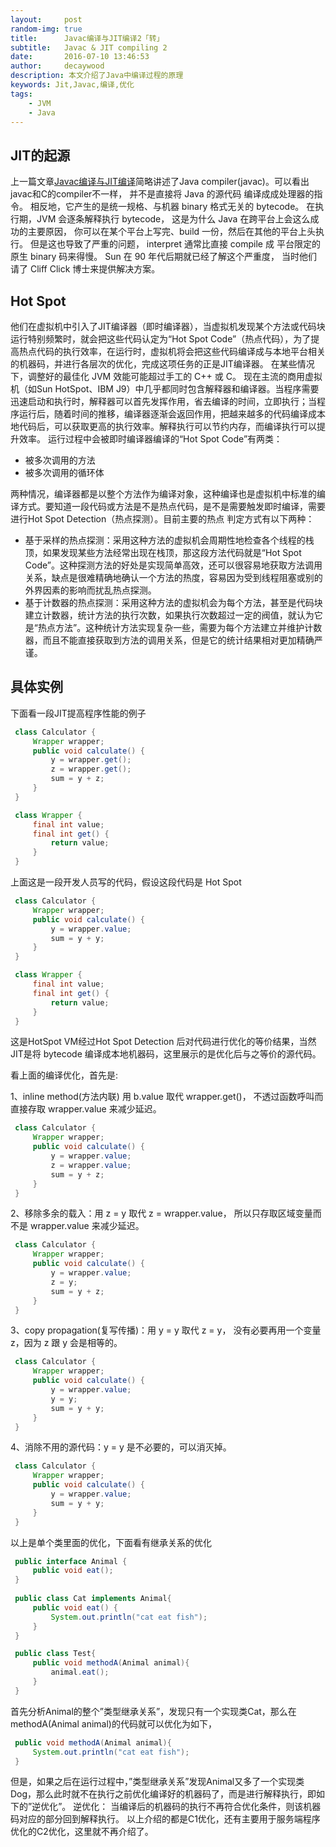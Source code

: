 ```yaml
---
layout:     post
random-img: true
title:      Javac编译与JIT编译2「转」
subtitle:   Javac & JIT compiling 2
date:       2016-07-10 13:46:53
author:     decaywood
description: 本文介绍了Java中编译过程的原理
keywords: Jit,Javac,编译,优化
tags:
    - JVM
    - Java
---
```


## JIT的起源

上一篇文章[Javac编译与JIT编译](/2016/06/10/Javac-and-JIT-compiling/)简略讲述了Java compiler(javac)。可以看出javac和C的compiler不一样， 并不是直接将 Java 的源代码 编译成成处理器的指令。 相反地，它产生的是统一规格、与机器 binary 格式无关的 bytecode。 在执行期，JVM 会逐条解释执行 bytecode， 这是为什么 Java 在跨平台上会这么成功的主要原因， 你可以在某个平台上写完、build 一份，然后在其他的平台上头执行。 但是这也导致了严重的问题， interpret 通常比直接 compile 成 平台限定的原生 binary 码来得慢。 Sun 在 90 年代后期就已经了解这个严重度， 当时他们请了 Cliff Click 博士来提供解决方案。

## Hot Spot

他们在虚拟机中引入了JIT编译器（即时编译器），当虚拟机发现某个方法或代码块运行特别频繁时，就会把这些代码认定为“Hot Spot Code”（热点代码），为了提高热点代码的执行效率，在运行时，虚拟机将会把这些代码编译成与本地平台相关的机器码，并进行各层次的优化，完成这项任务的正是JIT编译器。 在某些情况下，调整好的最佳化 JVM 效能可能超过手工的 C++ 或 C。 现在主流的商用虚拟机（如Sun HotSpot、IBM J9）中几乎都同时包含解释器和编译器。当程序需要迅速启动和执行时，解释器可以首先发挥作用，省去编译的时间，立即执行；当程序运行后，随着时间的推移，编译器逐渐会返回作用，把越来越多的代码编译成本地代码后，可以获取更高的执行效率。解释执行可以节约内存，而编译执行可以提升效率。 运行过程中会被即时编译器编译的“Hot Spot Code”有两类：

* 被多次调用的方法
* 被多次调用的循环体

两种情况，编译器都是以整个方法作为编译对象，这种编译也是虚拟机中标准的编译方式。要知道一段代码或方法是不是热点代码，是不是需要触发即时编译，需要进行Hot Spot Detection（热点探测）。目前主要的热点 判定方式有以下两种：

* 基于采样的热点探测：采用这种方法的虚拟机会周期性地检查各个线程的栈顶，如果发现某些方法经常出现在栈顶，那这段方法代码就是“Hot Spot Code”。这种探测方法的好处是实现简单高效，还可以很容易地获取方法调用关系，缺点是很难精确地确认一个方法的热度，容易因为受到线程阻塞或别的外界因素的影响而扰乱热点探测。
* 基于计数器的热点探测：采用这种方法的虚拟机会为每个方法，甚至是代码块建立计数器，统计方法的执行次数，如果执行次数超过一定的阀值，就认为它是“热点方法”。这种统计方法实现复杂一些，需要为每个方法建立并维护计数器，而且不能直接获取到方法的调用关系，但是它的统计结果相对更加精确严谨。

## 具体实例

下面看一段JIT提高程序性能的例子

```java
 class Calculator {
     Wrapper wrapper;
     public void calculate() {
         y = wrapper.get();
         z = wrapper.get();
         sum = y + z;
     }
 }

 class Wrapper {
     final int value;
     final int get() {
         return value;
     }
 }
```

上面这是一段开发人员写的代码，假设这段代码是 Hot Spot

```java
 class Calculator {
     Wrapper wrapper;
     public void calculate() {
         y = wrapper.value;
         sum = y + y;
     }
 }

 class Wrapper {
     final int value;
     final int get() {
         return value;
     }
 }
```

这是HotSpot VM经过Hot Spot Detection 后对代码进行优化的等价结果，当然JIT是将 bytecode 编译成本地机器码，这里展示的是优化后与之等价的源代码。 

看上面的编译优化，首先是:

1、inline method(方法内联) 用 b.value 取代 wrapper.get()， 不透过函数呼叫而直接存取 wrapper.value 来减少延迟。

```java
 class Calculator {
     Wrapper wrapper;
     public void calculate() {
         y = wrapper.value;
         z = wrapper.value;
         sum = y + z;
     }
 }
```

2、移除多余的载入：用 z = y 取代 z = wrapper.value， 所以只存取区域变量而不是 wrapper.value 来减少延迟。

```java
 class Calculator {
     Wrapper wrapper;
     public void calculate() {
         y = wrapper.value;
         z = y;
         sum = y + z;
     }
 }
```

3、copy propagation(复写传播)：用 y = y 取代 z = y， 没有必要再用一个变量 z，因为 z 跟 y 会是相等的。

```java
 class Calculator {
     Wrapper wrapper;
     public void calculate() {
         y = wrapper.value;
         y = y;
         sum = y + y;
     }
 }
```
4、消除不用的源代码：y = y 是不必要的，可以消灭掉。

```java
 class Calculator {
     Wrapper wrapper;
     public void calculate() {
         y = wrapper.value;
         sum = y + y;
     }
 }
```

以上是单个类里面的优化，下面看有继承关系的优化

```java
 public interface Animal {
     public void eat();
 }
 
 public class Cat implements Animal{
     public void eat() {
         System.out.println("cat eat fish");
     }
 }

 public class Test{
     public void methodA(Animal animal){
         animal.eat();
     }
 }
```

首先分析Animal的整个”类型继承关系”，发现只有一个实现类Cat，那么在methodA(Animal animal)的代码就可以优化为如下，

```java
 public void methodA(Animal animal){
     System.out.println("cat eat fish");
 }
```
但是，如果之后在运行过程中，”类型继承关系”发现Animal又多了一个实现类Dog，那么此时就不在执行之前优化编译好的机器码了，而是进行解释执行，即如下的”逆优化”。 逆优化： 当编译后的机器码的执行不再符合优化条件，则该机器码对应的部分回到解释执行。 以上介绍的都是C1优化，还有主要用于服务端程序优化的C2优化，这里就不再介绍了。
